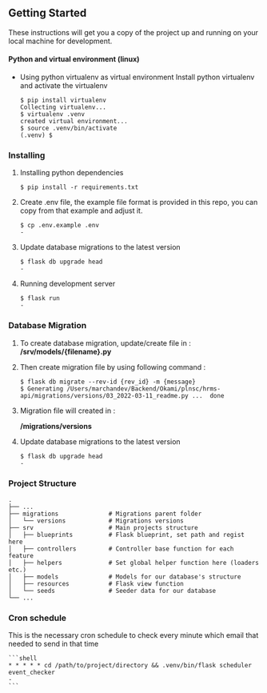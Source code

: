 ## Getting Started

These instructions will get you a copy of the project up and running on your local machine for development.

#### Python and virtual environment (linux)

* Using python virtualenv as virtual environment
Install python virtualenv and activate the virtualenv

    ```shell
    $ pip install virtualenv
    Collecting virtualenv...
    $ virtualenv .venv
    created virtual environment...
    $ source .venv/bin/activate
    (.venv) $
    ```

### Installing
1. Installing python dependencies
    ```shell
    $ pip install -r requirements.txt
    ```

2. Create .env file, the example file format is provided in this repo, you can copy from that example and adjust it.
    ```shell
    $ cp .env.example .env
    -
    ```

3. Update database migrations to the latest version

    ```shell
    $ flask db upgrade head
    -
    ```

4. Running development server

    ```shell
    $ flask run
    -
    ```

### Database Migration
1. To create database migration, update/create file in :
    **/srv/models/{filename}.py**

2. Then create migration file by using following command :
    ```shell
    $ flask db migrate --rev-id {rev_id} -m {message}
    $ Generating /Users/marchandev/Backend/Okami/plnsc/hrms-api/migrations/versions/03_2022-03-11_readme.py ...  done
    ```

3. Migration file will created in :

   **/migrations/versions**

4. Update database migrations to the latest version

    ```shell
    $ flask db upgrade head
    -
    ```

### Project Structure
    .
    ├── ...
    ├── migrations              # Migrations parent folder
    │   └── versions            # Migrations versions
    ├── srv                     # Main projects structure
    │   ├── blueprints          # Flask blueprint, set path and regist here
    │   ├── controllers         # Controller base function for each feature
    │   ├── helpers             # Set global helper function here (loaders etc.)
    │   ├── models              # Models for our database's structure
    │   ├── resources           # Flask view function
    │   └── seeds               # Seeder data for our database
    └── ...


### Cron schedule
This is the necessary cron schedule to check every minute which email that needed to send in that time

    ```shell
    * * * * * cd /path/to/project/directory && .venv/bin/flask scheduler event_checker
    -
    ```
